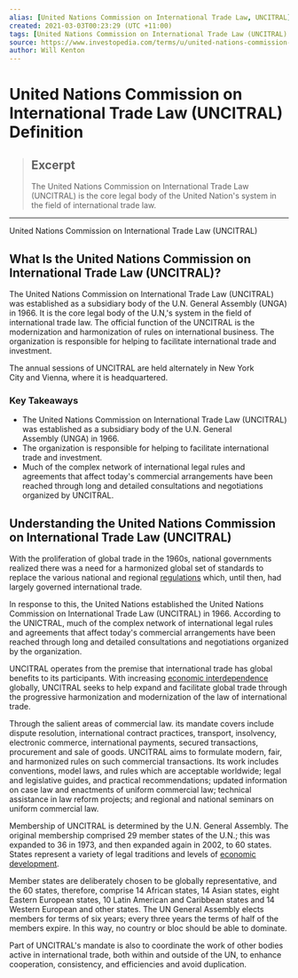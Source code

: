 ```yaml
---
alias: [United Nations Commission on International Trade Law, UNCITRAL]
created: 2021-03-03T00:23:29 (UTC +11:00)
tags: [United Nations Commission on International Trade Law (UNCITRAL) Definition, United Nations Commission on International Trade Law (UNCITRAL)]
source: https://www.investopedia.com/terms/u/united-nations-commission-on-international-trade-law-uncitral.asp
author: Will Kenton
---
```


# United Nations Commission on International Trade Law (UNCITRAL) Definition

> ## Excerpt
> The United Nations Commission on International Trade Law (UNCITRAL) is the core legal body of the United Nation's system in the field of international trade law.

---

United Nations Commission on International Trade Law (UNCITRAL)
## What Is the United Nations Commission on International Trade Law (UNCITRAL)?

The United Nations Commission on International Trade Law (UNCITRAL) was established as a subsidiary body of the U.N. General Assembly (UNGA) in 1966. It is the core legal body of the U.N,'s system in the field of international trade law. The official function of the UNCITRAL is the modernization and harmonization of rules on international business. The organization is responsible for helping to facilitate international trade and investment.

The annual sessions of UNCITRAL are held alternately in New York City and Vienna, where it is headquartered.

### Key Takeaways

-   The United Nations Commission on International Trade Law (UNCITRAL) was established as a subsidiary body of the U.N. General Assembly (UNGA) in 1966.
-   The organization is responsible for helping to facilitate international trade and investment.
-   Much of the complex network of international legal rules and agreements that affect today's commercial arrangements have been reached through long and detailed consultations and negotiations organized by UNCITRAL.

## Understanding the United Nations Commission on International Trade Law (UNCITRAL)

With the proliferation of global trade in the 1960s, national governments realized there was a need for a harmonized global set of standards to replace the various national and regional [regulations](https://www.investopedia.com/laws-and-regulations-4427769) which, until then, had largely governed international trade.

In response to this, the United Nations established the United Nations Commission on International Trade Law (UNCITRAL) in 1966. According to the UNICTRAL, much of the complex network of international legal rules and agreements that affect today's commercial arrangements have been reached through long and detailed consultations and negotiations organized by the organization.

UNCITRAL operates from the premise that international trade has global benefits to its participants. With increasing [economic interdependence](https://www.investopedia.com/terms/g/globalization.asp) globally, UNCITRAL seeks to help expand and facilitate global trade through the progressive harmonization and modernization of the law of international trade.

Through the salient areas of commercial law. its mandate covers include dispute resolution, international contract practices, transport, insolvency, electronic commerce, international payments, secured transactions, procurement and sale of goods. UNCITRAL aims to formulate modern, fair, and harmonized rules on such commercial transactions. Its work includes conventions, model laws, and rules which are acceptable worldwide; legal and legislative guides, and practical recommendations; updated information on case law and enactments of uniform commercial law; technical assistance in law reform projects; and regional and national seminars on uniform commercial law.

Membership of UNCITRAL is determined by the U.N. General Assembly. The original membership comprised 29 member states of the U.N.; this was expanded to 36 in 1973, and then expanded again in 2002, to 60 states. States represent a variety of legal traditions and levels of [economic development](https://www.investopedia.com/terms/e/economicgrowth.asp).

Member states are deliberately chosen to be globally representative, and the 60 states, therefore, comprise 14 African states, 14 Asian states, eight Eastern European states, 10 Latin American and Caribbean states and 14 Western European and other states. The UN General Assembly elects members for terms of six years; every three years the terms of half of the members expire. In this way, no country or bloc should be able to dominate.

Part of UNCITRAL's mandate is also to coordinate the work of other bodies active in international trade, both within and outside of the UN, to enhance cooperation, consistency, and efficiencies and avoid duplication.
